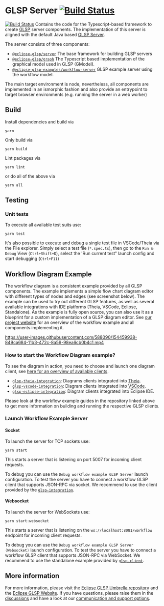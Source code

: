 # GLSP Server [![Build Status](https://ci.eclipse.org/glsp/job/eclipse-glsp/job/glsp-server-node/job/main/badge/icon)](https://ci.eclipse.org/glsp/job/eclipse-glsp/job/glsp-server-node/job/main/)

[![Build Status](https://img.shields.io/github/actions/workflow/status/eclipse-glsp/glsp-server-node/ci.yml?branch=main&label=build)](https://github.com/eclipse-glsp/glsp-server-node/actions/workflows/ci.yml)
Contains the code for the Typescript-based framework to create [GLSP](https://github.com/eclipse-glsp/glsp) server components.
The implementation of this server is aligned with the default Java based [GLSP Server](https://github.com/eclipse-glsp/glsp-server-node).

The server consists of three components:

-   [`@eclipse-glsp/server`](packages/server/) The base framework for building GLSP servers
-   [`@eclipse-glsp/graph`](packages/graph/) The Typescript based implementation of the graphical model used in GLSP (GModel).
-   [`@eclipse-glsp-examples/workflow-server`](examples/workflow-server) GLSP example server using the workflow model.

The main target environment is node, nevertheless, all components are implemented in an ismorphic fashion and also provide
an entrypoint to target browser environments (e.g. running the server in a web worker)

## Build

Install dependencies and build via

```console
yarn
```

Only build via

```console
yarn build
```

Lint packages via

```console
yarn lint
```

or do all of the above via

```console
yarn all
```

## Testing

### Unit tests

To execute all available test suits use:

```console
yarn test
```

It's also possible to execute and debug a single test file in VSCode/Theia via the File explorer.
Simply select a test file (`*.spec.ts`), then go to the `Run & Debug` View (`Ctrl+Shift+D`), select the 'Run current test" launch config and start debugging (`Ctrl+F11`)

## Workflow Diagram Example

The workflow diagram is a consistent example provided by all GLSP components.
The example implements a simple flow chart diagram editor with different types of nodes and edges (see screenshot below).
The example can be used to try out different GLSP features, as well as several available integrations with IDE platforms (Theia, VSCode, Eclipse, Standalone).
As the example is fully open source, you can also use it as a blueprint for a custom implementation of a GLSP diagram editor.
See [our project website](https://www.eclipse.org/glsp/documentation/#workflowoverview) for an overview of the workflow example and all components implementing it.

https://user-images.githubusercontent.com/588090/154459938-849ca684-11b3-472c-8a59-98ea6cb0b4c1.mp4

### How to start the Workflow Diagram example?

To see the diagram in action, you need to choose and launch one diagram client, see [here for an overview of available clients](https://www.eclipse.org/glsp/examples/#workflowoverview).

-   [`glsp-theia-integration`](https://github.com/eclipse-glsp/glsp-theia-integration): Diagrams clients integrated into [Theia](https://github.com/theia-ide/theia).
-   [`glsp-vscode-integration`](https://github.com/eclipse-glsp/glsp-vscode-integration): Diagram clients integrated into [VSCode](https://github.com/microsoft/vscode).
-   [`glsp-eclipse-integration`](https://github.com/eclipse-glsp/glsp-eclipse-integration): Diagram clients integrated into Eclipse IDE.

Please look at the workflow example guides in the repository linked above to get more information on building and running the respective GLSP clients.

### Launch Workflow Example Server

#### Socket

To launch the server for TCP sockets use:

```console
yarn start
```

This starts a server that is listening on port 5007 for incoming client requests.

To debug you can use the `Debug workflow example GLSP Server` launch configuration.
To test the server you have to connect a workflow GLSP client that supports JSON-RPC via socket.
We recommend to use the client provided by the [`glsp-integration`](https://github.com/eclipse-glsp/glsp-theia-integration#how-to-start-the-workflow-diagram-example-server-from-the-sources).

#### Websocket

To launch the server for WebSockets use:

```console
yarn start:websocket
```

This starts a server that is listening on the `ws://localhost:8081/workflow` endpoint for incoming client requests.

To debug you can use the `Debug workflow example GLSP Server (Websocket)` launch configuration.
To test the server you have to connect a workflow GLSP client that supports JSON-RPC via WebSocket.
We recommend to use the standalone example provided by [`glsp-client`](https://github.com/eclipse-glsp/glsp-client/blob/master/README.md#how-to-start-the-workflow-diagram-example).

## More information

For more information, please visit the [Eclipse GLSP Umbrella repository](https://github.com/eclipse-glsp/glsp) and the [Eclipse GLSP Website](https://www.eclipse.org/glsp/).
If you have questions, please raise them in the [discussions](https://github.com/eclipse-glsp/glsp/discussions) and have a look at our [communication and support options](https://www.eclipse.org/glsp/contact/).
